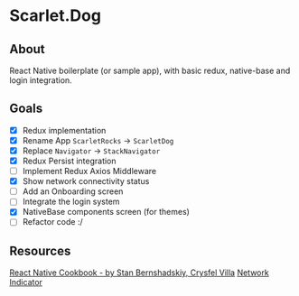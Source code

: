 # Scarlet.Dog

## About

React Native boilerplate (or sample app), with basic redux, native-base and
login integration.

## Goals

- [x] Redux implementation
- [x] Rename App `ScarletRocks` -> `ScarletDog`
- [x] Replace `Navigator` -> `StackNavigator`
- [x] Redux Persist integration
- [ ] Implement Redux Axios Middleware
- [x] Show network connectivity status
- [ ] Add an Onboarding screen
- [ ] Integrate the login system
- [x] NativeBase components screen (for themes)
- [ ] Refactor code :/

## Resources

[React Native Cookbook - by Stan Bernshadskiy, Crysfel Villa](http://shop.oreilly.com/product/0636920090144.do)
[Network Indicator](https://medium.com/dailyjs/offline-notice-in-react-native-28a8d01e8cd0)
